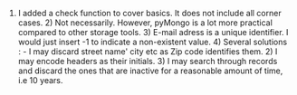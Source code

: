 1) I added a check function to cover basics. It does not include all corner cases. 2) Not necessarily. However, pyMongo is a lot more practical compared to other storage tools. 3) E-mail adress is a unique identifier. I would just insert -1 to indicate a non-existent value. 4) Several solutions : - I may discard street name' city etc as Zip code identifies them. 2) I may encode headers as their initials. 3) I may search through records and discard the ones that are inactive for a reasonable amount of time, i.e 10 years.
